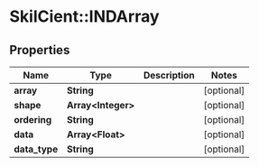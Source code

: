 # SkilCient::INDArray

## Properties
Name | Type | Description | Notes
------------ | ------------- | ------------- | -------------
**array** | **String** |  | [optional] 
**shape** | **Array&lt;Integer&gt;** |  | [optional] 
**ordering** | **String** |  | [optional] 
**data** | **Array&lt;Float&gt;** |  | [optional] 
**data_type** | **String** |  | [optional] 


